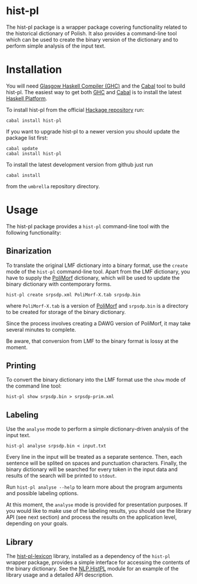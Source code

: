 hist-pl
===============

The hist-pl package is a wrapper package covering functionality related to
the historical dictionary of Polish.  It also provides a command-line tool
which can be used to create the binary version of the dictionary and
to perform simple analysis of the input text.


Installation
============

You will need [Glasgow Haskell Compiler (GHC)][ghc] and the [Cabal][cabal] tool
to build hist-pl.  The easiest way to get both [GHC][ghc] and [Cabal][cabal]
is to install the latest [Haskell Platform][haskell-platform].

To install hist-pl from the official [Hackage repository][hackage-repo] run:

    cabal install hist-pl

If you want to upgrade hist-pl to a newer version you should
update the package list first:

    cabal update 
    cabal install hist-pl

To install the latest development version from github just run

    cabal install

from the `umbrella` repository directory.


Usage
=====

The hist-pl package provides a `hist-pl` command-line tool with
the following functionality:

Binarization
------------

To translate the original LMF dictionary into a binary format, use the
`create` mode of the `hist-pl` command-line tool.  Apart from the
LMF dictionary, you have to supply the [PoliMorf][polimorf] dictionary,
which will be used to update the binary dictionary with contemporary
forms.

    hist-pl create srpsdp.xml PoliMorf-X.tab srpsdp.bin

where `PoliMorf-X.tab` is a version of [PoliMorf][polimorf] and
`srpsdp.bin` is a directory to be created for storage of the
binary dictionary.

Since the process involves creating a DAWG version of PoliMorf, it may take
several minutes to complete.

Be aware, that conversion from LMF to the binary format is lossy at the moment.

Printing
--------

To convert the binary dictionary into the LMF format use the `show` mode
of the command line tool:

    hist-pl show srpsdp.bin > srpsdp-prim.xml

Labeling
--------

Use the `analyse` mode to perform a simple dictionary-driven analysis
of the input text.

    hist-pl analyse srpsdp.bin < input.txt

Every line in the input will be treated as a separate sentence.
Then, each sentence will be splited on spaces and punctuation characters.
Finally, the binary dictionary will be searched for every token in the
input data and results of the search will be printed to `stdout`.

Run `hist-pl analyse --help` to learn more about the program arguments and
possible labeling options.

At this moment, the `analyse` mode is provided for presentation purposes.
If you would like to make use of the labeling results, you should use the
library API (see next section) and process the results on the application
level, depending on your goals.

Library
-------

The [hist-pl-lexicon][hist-pl-lexicon] library, installed as a dependency
of the `hist-pl` wrapper package, provides a simple interface for accessing
the contents of the binary dictionary.  See the [NLP.HistPL][hist-pl-module]
module for an example of the library usage and a detailed API description.


[hackage-repo]: http://hackage.haskell.org/package/hist-pl "hist-pl Hackage repository"
[hist-pl-lexicon]: https://github.com/kawu/hist-pl/tree/master/lexicon#hist-pl-lexicon  "hist-pl-lexicon library"
[hist-pl-module]: http://hackage.haskell.org/packages/archive/hist-pl/latest/doc/html/NLP-HistPL.html "NLP.HistPL"
[ghc]: http://www.haskell.org/ghc "Glasgow Haskell Compiler"
[ghci]: http://www.haskell.org/ghc/docs/latest/html/users_guide/ghci.html "GHCi"
[cabal]: http://www.haskell.org/cabal "Cabal"
[haskell-platform]: http://www.haskell.org/platform "Haskell Platform"
[polimorf]: http://zil.ipipan.waw.pl/PoliMorf "PoliMorf"


<!--
Ideas
=====

* Library could provide separate DTD schemas for validation of entire
  dictionary or dictionary fragments.
-->

